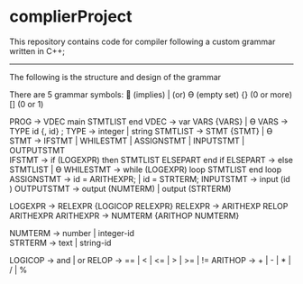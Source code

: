 # complierProject
This repository contains code for compiler following a custom grammar written in C++;

--------------------------------------------------------------------------------------------
The following is the structure and design of the grammar

There are 5 grammar symbols:    (implies)   | (or)    Ө (empty set)     {} (0 or more)    [] (0 or 1)

PROG -> VDEC main STMTLIST end
VDEC  -> var  VARS  {VARS} | Ө
VARS -> TYPE  id  {, id} ;
TYPE  ->  integer  |  string
STMTLIST  ->  STMT {STMT} | Ө 
STMT  ->  IFSTMT  |  WHILESTMT  |  ASSIGNSTMT   |  INPUTSTMT  |  OUTPUTSTMT  
IFSTMT ->  if  (LOGEXPR)  then  STMTLIST  ELSEPART  end if
ELSEPART  ->  else  STMTLIST  |  Ө
WHILESTMT  ->  while  (LOGEXPR)  loop  STMTLIST  end loop
ASSIGNSTMT  ->  id = ARITHEXPR;  |  id = STRTERM;
INPUTSTMT  ->  input (id )
OUTPUTSTMT  ->  output (NUMTERM)  | output (STRTERM) 

LOGEXPR -> RELEXPR {LOGICOP RELEXPR} 
RELEXPR ->  ARITHEXP RELOP ARITHEXPR
ARITHEXPR ->  NUMTERM  {ARITHOP NUMTERM} 

NUMTERM ->  number | integer-id  
STRTERM ->  text |  string-id  

LOGICOP -> and | or
RELOP  ->  ==  |  <  |  <=  |  >  |  >=  |  != 
ARITHOP  ->  +  |  -  |  *  |  /  |  %  

